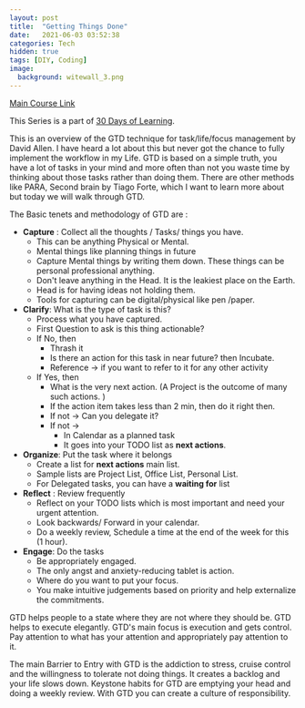 ```yaml
---
layout: post
title:  "Getting Things Done"
date:   2021-06-03 03:52:38
categories: Tech
hidden: true
tags: [DIY, Coding]
image:
  background: witewall_3.png
---
```


[Main Course Link](https://www.linkedin.com/learning/getting-things-done/)

This Series is a part of [30 Days of Learning](https://www.notion.so/yogeshpandey/June-30-Days-of-Learning-65a60adfdd504eb2b989649fef13e6d2).


This is an overview of the GTD technique for task/life/focus management by David Allen. I have heard a lot about this but never got the chance to fully implement the workflow in my Life. GTD is based on a simple truth, you have a lot of tasks in your mind and more often than not you waste time by thinking about those tasks rather than doing them. There are other methods like PARA, Second brain by Tiago Forte, which I want to learn more about but today we will walk through GTD. 

The Basic tenets and methodology of GTD are :

- **Capture** : Collect all the thoughts / Tasks/ things you have.
    - This can be anything Physical or Mental.
    - Mental things like planning things in future
    - Capture Mental things by writing them down. These things can be personal professional anything.
    - Don't leave anything in the Head. It is the leakiest place on the Earth.
    - Head is for having ideas not holding them.
    - Tools for capturing can be digital/physical like pen /paper.
- **Clarify**: What is the type of task is this?
    - Process what you have captured.
    - First Question to ask is this thing actionable?
    - If No, then
        - Thrash it
        - Is there an action for this task in near future? then Incubate.
        - Reference  → if you want to refer to it for any other activity
    - If Yes, then
        - What is the very next action. (A Project is the outcome of many such actions. )
        - If the action item takes less than 2 min, then do it right then.
        - If not → Can you delegate it?
        - If not →
            - In Calendar as a planned task
            - It goes into your TODO list as **next actions**.
- **Organize**: Put the task where it belongs
    - Create a list for **next actions** main list.
    - Sample lists are Project List, Office List, Personal List.
    - For Delegated tasks, you can have a  **waiting for** list
- **Reflect** : Review frequently
    - Reflect on your TODO lists which is most important and need your urgent attention.
    - Look backwards/ Forward in your calendar.
    - Do a weekly review, Schedule a time at the end of the week for this (1 hour).
- **Engage**: Do the tasks
    - Be appropriately engaged.
    - The only angst and anxiety-reducing tablet is action.
    - Where do you want to put your focus.
    - You make intuitive judgements based on priority and help externalize the commitments.


GTD helps people to a state where they are not where they should be. GTD helps to execute elegantly. GTD's main focus is execution and gets control. Pay attention to what has your attention and appropriately pay attention to it. 

The main Barrier to Entry with GTD is the addiction to stress, cruise control and the willingness to tolerate not doing things. It creates a backlog and your life slows down. Keystone habits for GTD are emptying your head and doing a weekly review. With GTD you can create a culture of responsibility.